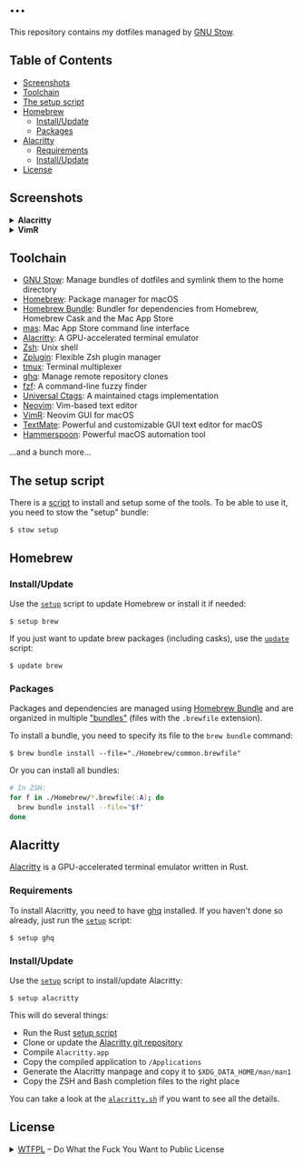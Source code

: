 ...
===

This repository contains my dotfiles managed by [GNU Stow][stow].

Table of Contents
-----------------

- [Screenshots](#screenshots)
- [Toolchain](#toolchain)
- [The setup script](#the-setup-script)
- [Homebrew](#homebrew)
  - [Install/Update](#homebrew-install-update)
  - [Packages](#homebrew-packages)
- [Alacritty](#alacritty)
  - [Requirements](#alacritty-requirements)
  - [Install/Update](#alacritty-install-update)
- [License](#license)

Screenshots
-----------

<details>
  <summary><strong>Alacritty</strong></summary>

  ![Alacritty screenshot](./docs/screenshots/Alacritty.jpg "Alacritty screenshot")
</details>

<details>
  <summary><strong>VimR</strong></summary>

  ![VimR screenshot](./docs/screenshots/VimR.jpg "VimR screenshot")
</details>

Toolchain
---------

- [GNU Stow][stow]: Manage bundles of dotfiles and symlink them to the home directory
- [Homebrew][brew]: Package manager for macOS
- [Homebrew Bundle][brew-bundle]: Bundler for dependencies from Homebrew, Homebrew Cask and the Mac App Store
- [mas][]: Mac App Store command line interface
- [Alacritty][alacritty]: A GPU-accelerated terminal emulator
- [Zsh][zsh]: Unix shell
- [Zplugin][zplugin]: Flexible Zsh plugin manager
- [tmux][]: Terminal multiplexer
- [ghq][]: Manage remote repository clones
- [fzf][]: A command-line fuzzy finder
- [Universal Ctags][ctags]: A maintained ctags implementation
- [Neovim][neovim]: Vim-based text editor
- [VimR][]: Neovim GUI for macOS
- [TextMate][]: Powerful and customizable GUI text editor for macOS
- [Hammerspoon][hammerspoon]: Powerful macOS automation tool

...and a bunch more...

The setup script
----------------

There is a [script][setup-script] to install and setup some of the tools. To be able to use it, you need to stow the "setup" bundle:

```console
$ stow setup
```

Homebrew
--------

<h3 id="homebrew-install-update">Install/Update</h3>

Use the [`setup`][setup-script] script to update Homebrew or install it if needed:

```console
$ setup brew
```

If you just want to update brew packages (including casks), use the [`update`][update-script] script:

```console
$ update brew
```

<h3 id="homebrew-packages">Packages</h3>

Packages and dependencies are managed using [Homebrew Bundle][brew-bundle] and are organized in multiple ["bundles"](./Homebrew) (files with the `.brewfile` extension).

To install a bundle, you need to specify its file to the `brew bundle` command:

```console
$ brew bundle install --file="./Homebrew/common.brewfile"
```

Or you can install all bundles:

```zsh
# In ZSH:
for f in ./Homebrew/*.brewfile(:A); do
  brew bundle install --file="$f"
done
```

Alacritty
---------

[Alacritty][alacritty] is a GPU-accelerated terminal emulator written in Rust.

<h3 id="alacritty-requirements">Requirements</h3>

To install Alacritty, you need to have [ghq][] installed. If you haven't done so already, just run the [`setup`][setup-script] script:

```console
$ setup ghq
```

<h3 id="alacritty-install-update">Install/Update</h3>

Use the [`setup`][setup-script] script to install/update Alacritty:

```console
$ setup alacritty
```

This will do several things:

- Run the Rust [setup script](./setup/rust.sh)
- Clone or update the [Alacritty git repository][alacritty]
- Compile `Alacritty.app`
- Copy the compiled application to `/Applications`
- Generate the Alacritty manpage and copy it to `$XDG_DATA_HOME/man/man1`
- Copy the ZSH and Bash completion files to the right place

You can take a look at the [`alacritty.sh`](./setup/alacritty.sh) if you want to see all the details.

License
-------

<details>
  <summary>
    <a href="http://www.wtfpl.net/" rel="nofollow">WTFPL</a> – Do What the Fuck You Want to Public License
  </summary>
  <br>

```text
            DO WHAT THE FUCK YOU WANT TO PUBLIC LICENSE
                    Version 2, December 2004

 Copyright (C) 2019 Robert Audi

 Everyone is permitted to copy and distribute verbatim or modified
 copies of this license document, and changing it is allowed as long
 as the name is changed.

            DO WHAT THE FUCK YOU WANT TO PUBLIC LICENSE
   TERMS AND CONDITIONS FOR COPYING, DISTRIBUTION AND MODIFICATION

  0. You just DO WHAT THE FUCK YOU WANT TO.
```

</details>

[stow]: https://www.gnu.org/software/stow/
[brew]: https://brew.sh/
[brew-bundle]: https://github.com/Homebrew/homebrew-bundle
[mas]: https://github.com/mas-cli/mas
[alacritty]: https://github.com/jwilm/alacritty
[zsh]: http://zsh.sourceforge.net/
[zplugin]: https://github.com/zdharma/zplugin
[tmux]: http://tmux.github.io/
[ghq]: https://github.com/motemen/ghq
[fzf]: https://github.com/junegunn/fzf
[ctags]: https://ctags.io
[neovim]: https://neovim.io/
[VimR]: http://vimr.org/
[TextMate]: https://macromates.com/
[hammerspoon]: https://www.hammerspoon.org/

[setup-script]: ./setup/.local/bin/setup
[update-script]: ./zsh/.zsh/functions/update
